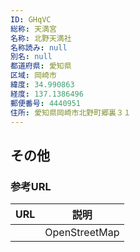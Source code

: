 ```yaml
---
ID: GHqVC
総称: 天満宮
名称: 北野天満社
名称読み: null
別名: null
都道府県: 愛知県
区域: 岡崎市
緯度: 34.990863
経度: 137.1386496
郵便番号: 4440951
住所: 愛知県岡崎市北野町郷裏３１
---
```


## その他

### 参考URL

| URL | 説明          |
| --- | ------------- |
|     | OpenStreetMap |
